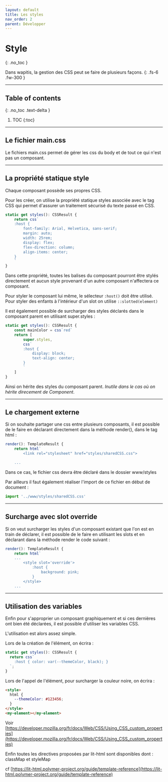 ```yaml
---
layout: default
title: Les styles
nav_order: 2
parent: Développer
---
```


# Style
{: .no_toc }

Dans wapitis, la gestion des CSS peut se faire de plusieurs façons.
{: .fs-6 .fw-300 }

---

## Table of contents
{: .no_toc .text-delta }

1. TOC
{:toc}

---

## Le fichier main.css

Le fichiers main.css permet de gérer les css du body et de tout ce qui n'est pas un composant.

---

## La propriété statique style

Chaque composant possède ses propres CSS.

Pour les créer, on utilise la propriété statique styles associée avec le tag CSS qui permet d'assurer un traitement sécurisé du texte passé en CSS.

```typescript
static get styles(): CSSResult {
    return css`
    :host {
        font-family: Arial, Helvetica, sans-serif;
        margin: auto;
        width: 25rem;
        display: flex;
        flex-direction: column;
        align-items: center;
    }
    `
}
```

Dans cette propriété, toutes les balises du composant pourront être stylés directement et aucun style provenant d'un autre composant n'affectera ce composant.

Pour styler le composant lui même, le sélecteur ```:host()``` doit être utilisé. Pour styler des enfants à l'intérieur d'un slot on utilise ```::slotted(element)```

Il est également possible de surcharger des styles déclarés dans le composant parent en utilisant super.styles :

```typescript
static get styles(): CSSResult {
    const mainColor = css`red`
    return [
        super.styles,
        css`
        :host {
            display: block;
            text-align: center;
        }
        `
    ]
}
```

Ainsi on hérite des styles du composant parent. *Inutile dans le cas où on hérite direcement de Component*.

---

## Le chargement externe

Si on souhaite partager une css entre plusieurs composants, il est possible de le faire en déclarant directement dans la méthode render(), dans le tag html :

```typescript
render(): TemplateResult {
    return html`
        <link rel="stylesheet" href="styles/sharedCSS.css">

    ...
```

Dans ce cas, le fichier css devra être déclaré dans le dossier www/styles

Par ailleurs il faut également réaliser l'import de ce fichier en début de document :
```typescript
import '../www/styles/sharedCSS.css'
```

---

## Surcharge avec slot override

Si on veut surcharger les styles d'un composant existant que l'on est en train de déclarer, il est possible de le faire en utilisant les slots et en déclarant dans la méthode render le code suivant :

```typescript
render(): TemplateResult {
    return html`
    ...
        <style slot='override'>
            :host {
                background: pink;
            }
        </style>
    ...
```

---

## Utilisation des variables

Enfin pour s'approprier un composant graphiquement et si ces dernières ont bien été déclarées, il est possible d'utiliser les variables CSS.

L'utilisation est alors assez simple.

Lors de la création de l'élément, on écrira :

```typescript
static get styles(): CSSResult {
  return css`
    :host { color: var(--themeColor, black); }
  `;
}
```

Lors de l'appel de l'élément, pour surcharger la couleur noire, on écrira :

```html
<style>
  html {
    --themeColor: #123456;
  }
</style>
<my-element></my-element>
```

Voir [https://developer.mozilla.org/fr/docs/Web/CSS/Using_CSS_custom_properties](https://developer.mozilla.org/fr/docs/Web/CSS/Using_CSS_custom_properties)

Enfin toutes les directives proposées par lit-html sont disponibles dont : classMap et styleMap

cf [https://lit-html.polymer-project.org/guide/template-reference](https://lit-html.polymer-project.org/guide/template-reference)
